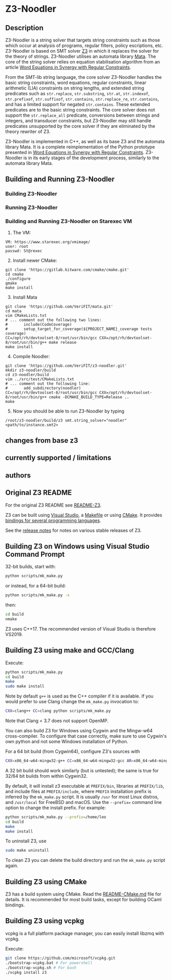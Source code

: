 # Z3-Noodler

## Description

Z3-Noodler is a string solver that targets string constraints such as those which occur at analysis of programs, 
regular filters, policy escriptions, etc. Z3-Noodler is based on SMT solver [Z3](https://github.com/Z3Prover/z3) in which it replaces the solver 
for the theory of strings. 
Z3-Noodler utilises an automata library [Mata](https://github.com/VeriFIT/mata/). 
The core of the string solver relies on equation stabilisation algorithm from an article 
[Word Equations in Synergy with Regular Constraints].

[Word Equations in Synergy with Regular Constraints]: https://link.springer.com/chapter/10.1007/978-3-031-27481-7_23

From the SMT-lib string language, the core solver Z3-Noodler handles the basic string constraints, word equations, 
regular constraints, linear arithmetic (LIA) constraints on string lengths, and extended string predicates such as `str.replace`, `str.substring`, `str.at`, `str.indexof`, `str.prefixof`, `str.suffixof`, `str.contains`, `str.replace_re`, `str.contains`, and has a limited support for negated `str.contains`. These extended predicates are to the basic string
constraints. 
The core solver does not support the `str.replace_all` predicate, conversions between strings and integers, and transducer constraints, but Z3-Noodler may still handle predicates unsupported by the core solver if they are eliminated by the theory rewriter of Z3. 

Z3-Noodler is implemented in C++, as well as its base Z3 and the automata library Mata. It is a complete 
reimplementation of the Python prototype presented in [Word Equations in Synergy with Regular Constraints]. Z3-Noodler is in its early stages of the development 
process,
similarly to the automata library Mata.

## Building and Running Z3-Noodler
### Building Z3-Noodler
### Running Z3-Noodler

### Building and Running Z3-Noodler on Starexec VM

1. The VM:
```
VM: https://www.starexec.org/vmimage/
user: root
passwd: St@rexec
```
2. Install newer CMake:
```shell
git clone 'https://gitlab.kitware.com/cmake/cmake.git'
cd cmake
./configure
gmake
make install
```
3. Install Mata
```shell
git clone 'https://github.com/VeriFIT/mata.git'
cd mata
vim CMakeLists.txt
# ... comment out the following two lines:
#       include(CodeCoverage)
#       setup_target_for_coverage(${PROJECT_NAME}_coverage tests coverage)
CC=/opt/rh/devtoolset-8/root/usr/bin/gcc CXX=/opt/rh/devtoolset-8/root/usr/bin/g++ make release
make install
```
4. Compile Noodler:

```shell
git clone 'https://github.com/VeriFIT/z3-noodler.git'
mkdir z3-noodler/build
cd z3-noodler/build
vim ../src/test/CMakeLists.txt
# ... comment out the following line:
#       add_subdirectory(noodler)
CC=/opt/rh/devtoolset-8/root/usr/bin/gcc CXX=/opt/rh/devtoolset-8/root/usr/bin/g++ cmake -DCMAKE_BUILD_TYPE=Release ..
make
```

5. Now you should be able to run Z3-Noodler by typing
```shell
/root/z3-noodler/build/z3 smt.string_solver="noodler" <path/to/instance.smt2>
```

## changes from base z3

## currently supported / limitations

## authors

## Original Z3 README

For the original Z3 README see [README-Z3].

[README-Z3]: #README-Z3.md

Z3 can be built using [Visual Studio][1], a [Makefile][2] or using [CMake][3]. It provides
[bindings for several programming languages][4].

See the [release notes](RELEASE_NOTES.md) for notes on various stable releases of Z3.

[1]: #building-z3-on-windows-using-visual-studio-command-prompt
[2]: #building-z3-using-make-and-gccclang
[3]: #building-z3-using-cmake
[4]: #z3-bindings

## Building Z3 on Windows using Visual Studio Command Prompt

32-bit builds, start with:

```bash
python scripts/mk_make.py
```

or instead, for a 64-bit build:

```bash
python scripts/mk_make.py -x
```

then:

```bash
cd build
nmake
```

Z3 uses C++17. The recommended version of Visual Studio is therefore VS2019.

## Building Z3 using make and GCC/Clang

Execute:

```bash
python scripts/mk_make.py
cd build
make
sudo make install
```

Note by default ``g++`` is used as the C++ compiler if it is available. If you
would prefer to use Clang change the ``mk_make.py`` invocation to:

```bash
CXX=clang++ CC=clang python scripts/mk_make.py
```

Note that Clang < 3.7 does not support OpenMP.

You can also build Z3 for Windows using Cygwin and the Mingw-w64 cross-compiler.
To configure that case correctly, make sure to use Cygwin's own python and not
some Windows installation of Python.

For a 64 bit build (from Cygwin64), configure Z3's sources with
```bash
CXX=x86_64-w64-mingw32-g++ CC=x86_64-w64-mingw32-gcc AR=x86_64-w64-mingw32-ar python scripts/mk_make.py
```
A 32 bit build should work similarly (but is untested); the same is true for 32/64 bit builds from within Cygwin32.

By default, it will install z3 executable at ``PREFIX/bin``, libraries at
``PREFIX/lib``, and include files at ``PREFIX/include``, where ``PREFIX``
installation prefix is inferred by the ``mk_make.py`` script. It is usually
``/usr`` for most Linux distros, and ``/usr/local`` for FreeBSD and macOS. Use
the ``--prefix=`` command line option to change the install prefix. For example:

```bash
python scripts/mk_make.py --prefix=/home/leo
cd build
make
make install
```

To uninstall Z3, use

```bash
sudo make uninstall
```

To clean Z3 you can delete the build directory and run the ``mk_make.py`` script again.

## Building Z3 using CMake

Z3 has a build system using CMake. Read the [README-CMake.md](README-CMake.md)
file for details. It is recommended for most build tasks,
except for building OCaml bindings.

## Building Z3 using vcpkg

vcpkg is a full platform package manager, you can easily install libzmq with vcpkg.

Execute:

```bash
git clone https://github.com/microsoft/vcpkg.git
./bootstrap-vcpkg.bat # For powershell
./bootstrap-vcpkg.sh # For bash
./vcpkg install z3
```
